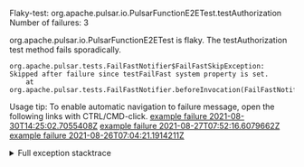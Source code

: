         
Flaky-test: org.apache.pulsar.io.PulsarFunctionE2ETest.testAuthorization
Number of failures: 3

org.apache.pulsar.io.PulsarFunctionE2ETest is flaky. The testAuthorization test method fails sporadically.

```
org.apache.pulsar.tests.FailFastNotifier$FailFastSkipException: Skipped after failure since testFailFast system property is set.
	at org.apache.pulsar.tests.FailFastNotifier.beforeInvocation(FailFastNotifier.java:88)

```

Usage tip: To enable automatic navigation to failure message, open the following links with CTRL/CMD-click.
[example failure 2021-08-30T14:25:02.7055408Z](https://github.com/apache/pulsar/runs/3462661639?check_suite_focus=true#step:9:793)
[example failure 2021-08-27T07:52:16.6079662Z](https://github.com/apache/pulsar/runs/3440855061?check_suite_focus=true#step:9:806)
[example failure 2021-08-26T07:04:21.1914211Z](https://github.com/apache/pulsar/runs/3429892062?check_suite_focus=true#step:9:766)


<details>
<summary>Full exception stacktrace</summary>
<code><pre>
org.apache.pulsar.tests.FailFastNotifier$FailFastSkipException: Skipped after failure since testFailFast system property is set.
	at org.apache.pulsar.tests.FailFastNotifier.beforeInvocation(FailFastNotifier.java:88)

</pre></code>
</details>

